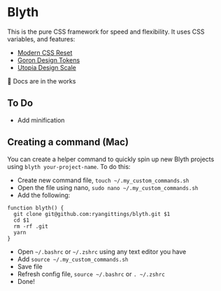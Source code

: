 # Blyth

This is the pure CSS framework for speed and flexibility. It uses CSS variables, and features:

- [Modern CSS Reset](https://github.com/hankchizljaw/modern-css-reset)
- [Goron Design Tokens](https://github.com/hankchizljaw/goron)
- [Utopia Design Scale](https://utopia.fyi/)

🚨 Docs are in the works

## To Do

- Add minification

## Creating a command (Mac)

You can create a helper command to quickly spin up new Blyth projects using `blyth your-project-name`. To do this:

- Create new command file, `touch ~/.my_custom_commands.sh`
- Open the file using nano, `sudo nano ~/.my_custom_commands.sh`
- Add the following:
```
function blyth() {
  git clone git@github.com:ryangittings/blyth.git $1
  cd $1
  rm -rf .git
  yarn
}
```
- Open `~/.bashrc` or `~/.zshrc` using any text editor you have
- Add `source ~/.my_custom_commands.sh`
- Save file
- Refresh config file, `source ~/.bashrc` or `. ~/.zshrc`
- Done!